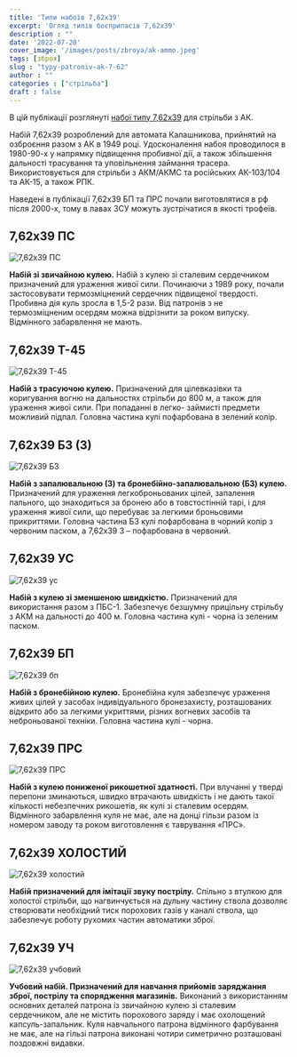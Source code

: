 ```yaml
---
title: 'Типи набоїв 7,62х39'
excerpt: 'Огляд типів боєприпасів 7,62х39'
description : ""
date: '2022-07-20'
cover_image: '/images/posts/zbroya/ak-ammo.jpeg'
tags: [зброя]
slug : "typy-patroniv-ak-7-62"
author : ""
categories : ["стрільба"]
draft : false
---
```



В цій публікації розглянуті [набої типу 7,62х39](https://uk.wikipedia.org/wiki/7,62×39_мм) для стрільби з АК. 

Набій 7,62х39 розроблений для автомата Калашникова,
прийнятий на озброєння разом з АК в 1949 році.
Удосконалення набоя проводилося в 1980-90-х у напрямку підвищення пробивної дії, а також збільшення дальності трасування та уповільнення займання трасера.
Використовується для стрільби з АКМ/АКМС та російських АК-103/104 та АК-15, а також РПК.

Наведені в публікації 7,62х39 БП та ПРС почали виготовлятися в рф після 2000-х, тому в лавах ЗСУ можуть зустрічатися в якості трофеїв.

## 7,62х39 ПС

![7,62х39 ПС](/images/posts/zbroya/7_62/7_62x39-ps.jpg)

**Набій зі звичайною кулею.**
Набій з кулею зі сталевим сердечником призначений для ураження живої сили. Починаючи
з 1989 року, почали застосовувати термозміцнений сердечник підвищеної твердості. Пробивна дія
куль зросла в 1,5-2 рази. Від патронів з не термозміцненим осердям можна відрізнити
за роком випуску.
Відмінного забарвлення не мають.

## 7,62х39 T-45

![7,62х39 T-45](/images/posts/zbroya/7_62/7_62x39-t-45.jpg)

**Набій з трасуючою кулею.**
Призначений для цілевказівки та коригування
вогню на дальностях стрільби до 800 м, а також
для ураження живої сили. При попаданні в легко-
займисті предмети можливий підпал.
Головна частина кулі пофарбована в зелений
колір.

## 7,62х39 БЗ (З)

![7,62х39 БЗ](/images/posts/zbroya/7_62/7_62x39-bz.jpg)

**Набій з запалювальною (3) та бронебійно-запалювальною (БЗ) кулею.**
Призначений для ураження легкоброньованих цілей, запалення пального, що знаходиться за
бронею або в товстостінній тарі, і для ураження живої сили, що перебуває за легкими броньовими
прикриттями.
Головна частина БЗ кулі пофарбована в чорний колір з червоним паском, а 7,62х39 3 – пофарбована в
червоний.

## 7,62х39 УС

![7,62х39 ус](/images/posts/zbroya/7_62/7_62x39-us.jpg)

**Набій з кулею зі зменшеною швидкістю.**
Призначений для використання разом з ПБС-1. Забезпечує безшумну прицільну стрільбу з АКМ на дальності до 400 м.
Головна частина кулі - чорна із зеленим паском.

## 7,62х39 БП

![7,62х39 бп](/images/posts/zbroya/7_62/7_62x39-bp.jpg)

**Набій з бронебійною кулею.**
Бронебійна куля забезпечує ураження живих цілей у засобах індивідуального бронезахисту, розташованих відкрито або за легкими укриттями, різних вогневих засобів та неброньованої техніки.
Головна частина кулі - чорна.

## 7,62х39 ПРС

![7,62х39 ПРС](/images/posts/zbroya/7_62/7_62x39-prs.jpg)

**Набій з кулею пониженої рикошетної здатності.**
При влучанні у тверді перепони зминаються, швидко втрачають швидкість і не дають такої
кількості небезпечних рикошетів, як кулі зі сталевим осердям.
Відмінного забарвлення куля не має, але на донці гільзи разом із номером заводу та роком виготовлення є таврування «ПРС».

## 7,62х39 ХОЛОСТИЙ

![7,62х39 холостий](/images/posts/zbroya/7_62/7_62x39-hol.jpg)

**Набій призначений для імітації звуку пострілу.**
Спільно з втулкою для холостої стрільби, що нагвинчується на дульну частину ствола дозволяє створювати необхідний тиск порохових газів у каналі ствола, що забезпечує роботу рухомих частин автоматики зброї.

## 7,62х39 УЧ

![7,62х39 учбовий](/images/posts/zbroya/7_62/7_62x39-uch.jpg)

**Учбовий набій. Призначений для навчання прийомів заряджання зброї, пострілу та спорядження магазинів.**
Виконаний з використанням основних деталей патрона із звичайною кулею зі сталевим сердечником, але не містить порохового заряду і має
охолощений капсуль-запальник.
Куля навчального патрона відмінного фарбування не має, але на гільзі патрона виконані чотири
симетрично розташовані поздовжні видавки.


